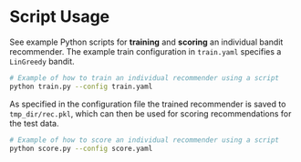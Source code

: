 # Script Usage


See example Python scripts for **training** and **scoring** an individual bandit recommender. The example train 
configuration in `train.yaml` specifies a `LinGreedy` bandit.

```bash
# Example of how to train an individual recommender using a script
python train.py --config train.yaml
```

As specified in the configuration file the trained recommender is saved to `tmp_dir/rec.pkl`, which can then be used 
for scoring recommendations for the test data.

```bash
# Example of how to score an individual recommender using a script
python score.py --config score.yaml
```

<br>
